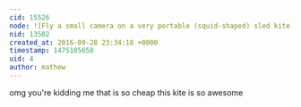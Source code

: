 ```yaml
---
cid: 15526
node: ![Fly a small camera on a very portable (squid-shaped) sled kite](../notes/warren/09-28-2016/fly-a-small-camera-on-a-very-portable-squid-shaped-sled-kite)
nid: 13502
created_at: 2016-09-28 23:34:18 +0000
timestamp: 1475105658
uid: 4
author: mathew
---
```


omg you're kidding me that is so cheap this kite is so awesome
